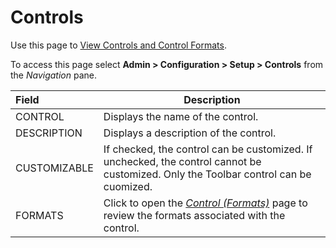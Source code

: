 # Controls

<div class="use">

Use this page to [View Controls and Control
Formats](../../WebApp_Dev/View_Controls_and_Control_Formats.htm).

</div>

To access this page select **Admin \> Configuration \> Setup \>
Controls** from the *Navigation*
pane.

| Field        | Description                                                                                                                          |
| :----------- | ------------------------------------------------------------------------------------------------------------------------------------ |
| CONTROL      | Displays the name of the control.                                                                                                    |
| DESCRIPTION  | Displays a description of the control.                                                                                               |
| CUSTOMIZABLE | If checked, the control can be customized. If unchecked, the control cannot be customized. Only the Toolbar control can be cuomized. |
| FORMATS      | Click to open the *[Control (Formats)](Control_Formats.htm)* page to review the formats associated with the control.                 |
